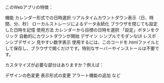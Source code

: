 このWebアプリの特徴：

機能
カレンダー形式での日時選択
リアルタイムカウントダウン表示（日、時間、分、秒）
ローカルストレージによるデータ永続化
ブラウザを閉じても設定した日時を記憶
使用方法
カレンダーから目標の日時を選択
「設定」ボタンをクリック
自動的にカウントダウンが開始
デザイン
シンプルでモダンなUI
レスポンシブデザイン
見やすい数字表示
使用するには、このコードを.htmlファイルとして保存し、ブラウザで開くだけです。特別なサーバーやインストールは不要です。

カスタマイズが必要な部分はありますか？例えば：

デザインの色変更
表示形式の変更
アラート機能の追加
など
